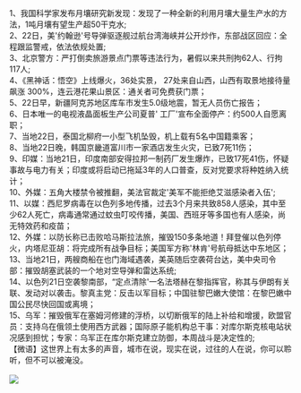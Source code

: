 1、我国科学家发布月壤研究新发现：发现了一种全新的利用月壤大量生产水的方法，1吨月壤有望生产超50干克水;<br/>
2、22日，美'约翰逊'号导弹驱逐舰过航台湾海峡并公开炒作，东部战区回应：全程跟监警戒，依法依规处置;<br/>
3、北京警方：严打倒卖旅游景点门票等违法行为，暑假以来共刑拘62人、行拘117人;<br/>
4、《黑神话：悟空》上线爆火，36处实景， 27处来自山西，山西有取景地接待量飙涨 300%，连云港花果山景区：通关者可免费获门票；<br/>
5、22日早，新疆阿克苏地区库车市发生5.0级地震，暂无人员伤亡报告；<br/>
6、日本唯一的电视液晶面板生产公司夏普' 工厂'宣布全面停产：约500人自愿离职；<br/>
7、当地22日，泰国北柳府一小型飞机坠毁，机上载有5名中国籍乘客；<br/>
8、当地22日晚，韩国京畿道富川市一家酒店发生火灾，已致7死11伤；<br/>
9、印媒：当地21日，印度南部安得拉邦一制药厂发生爆炸，已致17死41伤，怀疑事故与电力有关；印度或将启动已拖延3年的人口普查，反对党要求将种姓纳入统计；<br/>
10、外媒：五角大楼禁令被推翻，美法官裁定'美军不能拒绝艾滋感染者入伍';<br/>
11、以媒：西尼罗病毒在以色列多地传播，过去3个月来共致858人感染，其中至少62人死亡，病毒通常通过蚊虫叮咬传播，美国、西班牙等多国也有人感染，尚无特效药和疫苗；<br/>
12、外媒：以防长称已击败哈马斯拉法旅，摧毁150多条地道！拜登催以色列停火，内塔尼亚胡：将完成所有战争目标；美国军方称'林肯'号航母抵达中东地区；<br/>
13、当地21日，两艘商船在也门海域遇袭，美英随后空袭荷台达，美中央司令部：摧毁胡塞武装的一个地对空导弹和雷达系统;<br/>
14、以色列21日空袭黎南部，“定点清除'一名法塔赫在黎指挥官，称其与伊朗有关联、发动对以袭击。黎真主党：反击以军目标；中国驻黎巴嫩大使馆：在黎巴嫩中国公民尽快回国或离境；<br/>
15、乌军：摧毁俄军在塞姆河修建的浮桥，以切断俄军的陆上补给和增援，欧盟官员：支持乌在俄领土使用西方武器；国际原子能机构总干事：对库尔斯克核电站状况感到担忧；专家：乌军正在库尔斯克建立防御，本周战斗是决定性的;<br/>
【微语】这世界上有太多的声音，城市在说，现实在说，过往的人在说，你可以聆听，但不可以被淹没。<br/><br/><img src="https://api.03c3.cn/api/zb" />
